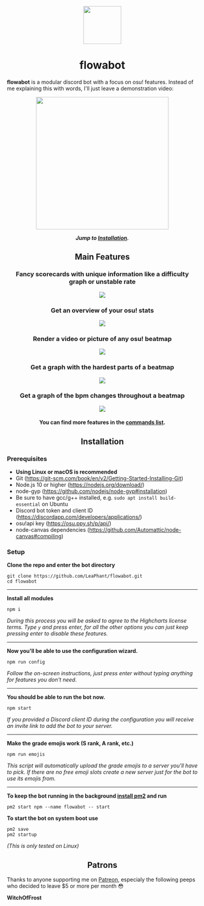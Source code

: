 <p align="center"><img width="100" height="100" src="https://i.imgur.com/LJjnN1r.png"></p>

<h1 align="center">flowabot</h1>

**flowabot** is a modular discord bot with a focus on osu! features. Instead of me explaining this with words, I'll just leave a demonstration video:

<p align="center"><a target="_blank" href="https://streamable.com/12ybd"><img height="350px" src="https://i.imgur.com/oixZ9tK.png"></img></a></p>

<p align="center"><b><i>Jump to <a href="#Installation">Installation</a>.</b></i></p>

<h2 align="center">Main Features</h2>

<h3 align="center">Fancy scorecards with unique information like a difficulty graph or unstable rate</h3>

<p align="center"><img src="https://i.imgur.com/WoJ4Dve.png"></img></p>

<h3 align="center">Get an overview of your osu! stats</h3>

<p align="center"><img src="https://i.imgur.com/wixlCi9.png"></img></p>

<h3 align="center">Render a video or picture of any osu! beatmap</h3>

<p align="center"><img src="https://i.imgur.com/d3FlFMD.gif"></img></p>

<h3 align="center">Get a graph with the hardest parts of a beatmap</h3>

<p align="center"><img src="https://i.imgur.com/C2dDkA5.png"></img></p>

<h3 align="center">Get a graph of the bpm changes throughout a beatmap</h3>

<p align="center"><img src="https://i.imgur.com/RaqLCL5.png"></img></p>

<h4 align="center">You can find more features in the <a href="COMMANDS.md">commands list</a>.</h4>

<h2 id="Installation" align="center">Installation</h2>

### Prerequisites

- **Using Linux or macOS is recommended**
- Git (https://git-scm.com/book/en/v2/Getting-Started-Installing-Git)
- Node.js 10 or higher (https://nodejs.org/download/)
- node-gyp (https://github.com/nodejs/node-gyp#installation)
- Be sure to have gcc/g++ installed, e.g. `sudo apt install build-essential` on Ubuntu
- Discord bot token and client ID (https://discordapp.com/developers/applications/)
- osu!api key (https://osu.ppy.sh/p/api/)
- node-canvas dependencies (https://github.com/Automattic/node-canvas#compiling)

### Setup

**Clone the repo and enter the bot directory**

    git clone https://github.com/LeaPhant/flowabot.git
    cd flowabot

---
**Install all modules**

    npm i

*During this process you will be asked to agree to the Highcharts license terms. Type `y` and press enter, for all the other options you can just keep pressing enter to disable these features.*

---

**Now you'll be able to use the configuration wizard.**

    npm run config
    
*Follow the on-screen instructions, just press enter without typing anything for features you don't need.*

---

**You should be able to run the bot now.**

    npm start
    
*If you provided a Discord client ID during the configuration you will receive an invite link to add the bot to your server.*

---

**Make the grade emojis work (S rank, A rank, etc.)**

    npm run emojis
    
*This script will automatically upload the grade emojis to a server you'll have to pick. If there are no free emoji slots create a new server just for the bot to use its emojis from.*

---

**To keep the bot running in the background [install pm2](http://pm2.keymetrics.io/docs/usage/quick-start/) and run**

    pm2 start npm --name flowabot -- start
    
**To start the bot on system boot use**

    pm2 save
    pm2 startup
    
*(This is only tested on Linux)*

<h2 align="center">Patrons</h2>

Thanks to anyone supporting me on [Patreon](https://www.patreon.com/LeaPhant), especialy the following peeps who decided to leave $5 or more per month 😳 

**WitchOfFrost**
